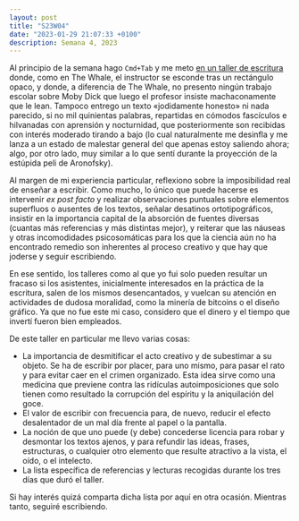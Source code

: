 ```yaml
---
layout: post
title: "S23W04"
date: "2023-01-29 21:07:33 +0100"
description: Semana 4, 2023
--- 
```

Al principio de la semana hago `Cmd+Tab` y me meto [en un taller de escritura](https://www.instagram.com/p/CnM04UcDFkE) donde, como en The Whale, el instructor se esconde tras un rectángulo opaco, y donde, a diferencia de The Whale, no presento ningún trabajo escolar sobre Moby Dick que luego el profesor insiste machaconamente que le lean. Tampoco entrego un texto «jodidamente honesto» ni nada parecido, si no mil quinientas palabras, repartidas en cómodos fascículos e hilvanadas con aprensión y nocturnidad, que posteriormente son recibidas con interés moderado tirando a bajo (lo cual naturalmente me desinfla y me lanza a un estado de malestar general del que apenas estoy saliendo ahora; algo, por otro lado, muy similar a lo que sentí durante la proyección de la estúpida peli de Aronofsky).<!-- more -->

Al margen de mi experiencia particular, reflexiono sobre la imposibilidad real de enseñar a escribir. Como mucho, lo único que puede hacerse es intervenir _ex post facto_ y realizar observaciones puntuales sobre elementos superfluos o ausentes de los textos, señalar desatinos ortotipográficos, insistir en la importancia capital de la absorción de fuentes diversas (cuantas más referencias y más distintas mejor), y reiterar que las náuseas y otras incomodidades psicosomáticas para los que la ciencia aún no ha encontrado remedio son inherentes al proceso creativo y que hay que joderse y seguir escribiendo.

En ese sentido, los talleres como al que yo fui solo pueden resultar un fracaso si los asistentes, inicialmente interesados en la práctica de la escritura, salen de los mismos desencantados, y vuelcan su atención en actividades de dudosa moralidad, como la minería de bitcoins o el diseño gráfico. Ya que no fue este mi caso, considero que el dinero y el tiempo que invertí fueron bien empleados.

De este taller en particular me llevo varias cosas:

- La importancia de desmitificar el acto creativo y de subestimar a su objeto. Se ha de escribir por placer, para uno mismo, para pasar el rato y para evitar caer en el crimen organizado. Esta idea sirve como una medicina que previene contra las ridículas autoimposiciones que solo tienen como resultado la corrupción del espíritu y la aniquilación del goce.  
- El valor de escribir con frecuencia para, de nuevo, reducir el efecto desalentador de un mal día frente al papel o la pantalla.  
- La noción de que uno puede (y debe) concederse licencia para robar y desmontar los textos ajenos, y para refundir las ideas, frases, estructuras, o cualquier otro elemento que resulte atractivo a la vista, el oído, o el intelecto.  
- La lista específica de referencias y lecturas recogidas durante los tres días que duró el taller.

Si hay interés quizá comparta dicha lista por aquí en otra ocasión. Mientras tanto, seguiré escribiendo.
